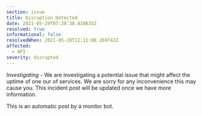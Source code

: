 ```yaml
---
section: issue
title: Disruption Detected
date: 2021-05-29T07:20:38.810635Z
resolved: true
informational: false
resolvedWhen: 2021-05-28T12:11:08.269742Z
affected:
  - API
severity: disrupted
---
```

*Investigating* - We are investigating a potential issue that might affect the uptime of one our of services. We are sorry for any inconvenience this may cause you. This incident post will be updated once we have more information.

This is an automatic post by a monitor bot.
        